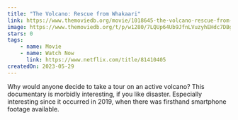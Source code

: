 ```yaml
---
title: "The Volcano: Rescue from Whakaari"
link: https://www.themoviedb.org/movie/1018645-the-volcano-rescue-from-whakaari
image: https://www.themoviedb.org/t/p/w1280/7LQUp64Ub9JfnLVuzyhEHdc7DBg.jpg
stars: 0
tags:
    - name: Movie
    - name: Watch Now
      link: https://www.netflix.com/title/81410405
createdOn: 2023-05-29
---
```


Why would anyone decide to take a tour on an active volcano? This documentary is morbidly
interesting, if you like disaster. Especially interesting since it occurred in 2019, when there was
firsthand smartphone footage available.
